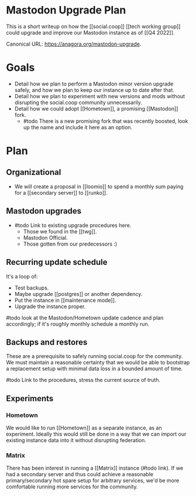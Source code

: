 # Mastodon Upgrade Plan

This is a short writeup on how the [[social.coop]] [[tech working group]] could upgrade and improve our Mastodon instance as of [[Q4 2022]].

Canonical URL: https://anagora.org/mastodon-upgrade.

# Goals

- Detail how we plan to perform a Mastodon minor version upgrade safely, and how we plan to keep our instance up to date after that.
- Detail how we plan to experiment with new versions and mods without disrupting the social.coop community unnecessarily.
- Detail how we could adopt [[Hometown]], a promising [[Mastodon]] fork.
  - #todo There is a new promising fork that was recently boosted, look up the name and include it here as an option.
  
# Plan

## Organizational

- We will create a proposal in [[loomio]] to spend a monthly sum paying for a [[secondary server]] to  [[runko]].

## Mastodon upgrades

- #todo Link to existing upgrade procedures here.
  - Those we found in the [[twg]].
  - Mastodon Official.
  - Those gotten from our predecessors :)

## Recurring update schedule

It's a loop of: 

- Test backups.
- Maybe upgrade [[postgres]] or another dependency.
- Put the instance in [[maintenance mode]].
- Upgrade the instance proper.

#todo look at the Mastodon/Hometown update cadence and plan accordingly; if it's roughly monthly schedule a monthly run.

## Backups and restores

These are a prerequisite to safely running social.coop for the community. We must maintain a reasonable certainty that we would be able to bootstrap a replacement setup with minimal data loss in a bounded amount of time.

#todo Link to the procedures, stress the current source of truth.

## Experiments

### Hometown

We would like to run [[Hometown]] as a separate instance, as an experiment. Ideally this would still be done in a way that we can import our existing instance data into it without disrupting federation.

### Matrix

There has been interest in running a [[Matrix]] instance (#todo link). If we had a secondary server and thus could achieve a reasonable primary/secondary hot spare setup for arbitrary services, we'd be more comfortable running more services for the community.